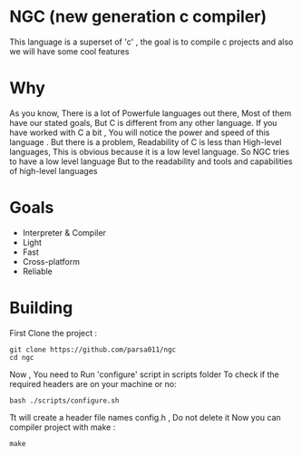 # NGC (new generation c compiler)

This language is a superset of 'c' , the goal is to compile c projects and also we will have some cool features

# Why

As you know, There is a lot of Powerfule languages out there, Most of them have our stated goals, But C is different from any other language.
If you have worked with C a bit , You will notice the power and speed of this language . But there is a problem, Readability of C is less than High-level languages, This is obvious because it is a low level language. So NGC tries to have a low level language But to the readability and tools and capabilities of high-level languages

# Goals
- Interpreter & Compiler
- Light
- Fast
- Cross-platform
- Reliable

# Building
First Clone the project :
```
git clone https://github.com/parsa011/ngc
cd ngc
```
Now ,  You need to Run 'configure' script in scripts folder To check if the required headers are on your machine or no:
```
bash ./scripts/configure.sh
```
Tt will create a header file names config.h , Do not delete it
Now you can compiler project with make :
```
make
```
